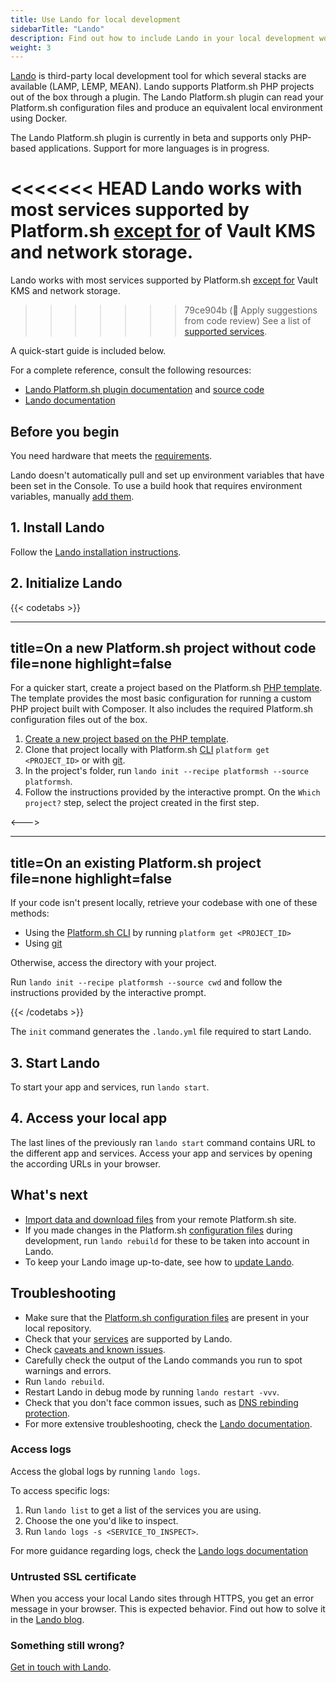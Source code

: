 ```yaml
---
title: Use Lando for local development
sidebarTitle: "Lando"
description: Find out how to include Lando in your local development workflow.
weight: 3
---
```


[Lando](https://docs.lando.dev) is third-party local development tool for which several stacks are available (LAMP, LEMP, MEAN).
Lando supports Platform.sh PHP projects out of the box through a plugin.
The Lando Platform.sh plugin can read your Platform.sh configuration files and produce an equivalent local environment using Docker.

The Lando Platform.sh plugin is currently in beta and supports only PHP-based applications.
Support for more languages is in progress.

<<<<<<< HEAD
Lando works with most services supported by Platform.sh [except for](https://docs.lando.dev/platformsh/caveats.html#unsupported-things) of Vault KMS and network storage.
=======
Lando works with most services supported by Platform.sh [except for](https://docs.lando.dev/platformsh/caveats.html#unsupported-things) Vault KMS and network storage.
>>>>>>> 79ce904b (:memo: Apply suggestions from code review)
See a list of [supported services](https://docs.lando.dev/platformsh/config.html#services-yaml).

A quick-start guide is included below.

For a complete reference, consult the following resources:

- [Lando Platform.sh plugin documentation](https://docs.lando.dev/config/platformsh.html) and [source code](https://github.com/lando/platformsh)
- [Lando documentation](https://docs.lando.dev/)

## Before you begin

You need hardware that meets the [requirements](https://docs.lando.dev/getting-started/installation.html#hardware-requirements).

Lando doesn't automatically pull and set up environment variables that have been set in the Console.
To use a build hook that requires environment variables, manually [add them](https://docs.lando.dev/platformsh/config.html#environment-variables).

## 1. Install Lando

Follow the [Lando installation instructions](https://docs.lando.dev/getting-started/installation.html).

## 2. Initialize Lando

{{< codetabs >}}

---
title=On a new Platform.sh project without code
file=none
highlight=false
---

For a quicker start, create a project based on the Platform.sh [PHP template](https://github.com/platformsh-templates/php).
The template provides the most basic configuration for running a custom PHP project built with Composer.
It also includes the required Platform.sh configuration files out of the box.

1. [Create a new project based on the PHP template](https://console.platform.sh/projects/create-project/template?query=php). <!-- TODO: The link probably has to change to have a specific source and campaign for everything `utm` -->
2. Clone that project locally with Platform.sh [CLI](../../gettingstarted/introduction/own-code/cli-install.md) `platform get <PROJECT_ID>` or with [git](../../administration/web/_index.md#git).
3. In the project's folder, run `lando init --recipe platformsh --source platformsh`.
4. Follow the instructions provided by the interactive prompt.
On the `Which project?` step, select the project created in the first step.

<--->

---
title=On an existing Platform.sh project
file=none
highlight=false
---

If your code isn't present locally, retrieve your codebase with one of these methods:

- Using the [Platform.sh CLI](../../gettingstarted/introduction/own-code/cli-install.md) by running `platform get <PROJECT_ID>`
- Using [git](../../administration/web/_index.md#git)

Otherwise, access the directory with your project.

Run `lando init --recipe platformsh --source cwd` and follow the instructions provided by the interactive prompt.

{{< /codetabs >}}

The `init` command generates the `.lando.yml` file required to start Lando.

## 3. Start Lando

To start your app and services, run `lando start`.

## 4. Access your local app

The last lines of the previously ran `lando start` command contains URL to the different app and services.
Access your app and services by opening the according URLs in your browser.

## What's next

- [Import data and download files](https://docs.lando.dev/platformsh/sync.html) from your remote Platform.sh site.
- If you made changes in the Platform.sh [configuration files](../../overview/structure.md) during development, run `lando rebuild` for these to be taken into account in Lando.
- To keep your Lando image up-to-date, see how to [update Lando](https://docs.lando.dev/getting-started/updating.html).

## Troubleshooting

- Make sure that the [Platform.sh configuration files](../../overview/structure.md) are present in your local repository.
- Check that your [services](https://docs.lando.dev/platformsh/config.html#services-yaml) are supported by Lando.
- Check [caveats and known issues](https://docs.lando.dev/platformsh/caveats.html).
- Carefully check the output of the Lando commands you run to spot warnings and errors.
- Run `lando rebuild`.
- Restart Lando in debug mode by running `lando restart -vvv`.
- Check that you don't face common issues, such as [DNS rebinding protection](https://docs.lando.dev/help/dns-rebind.html).
- For more extensive troubleshooting, check the [Lando documentation](https://docs.lando.dev/help/logs.html#install-logs).

### Access logs

Access the global logs by running `lando logs`.

To access specific logs:

1. Run `lando list` to get a list of the services you are using.
2. Choose the one you'd like to inspect.
3. Run `lando logs -s <SERVICE_TO_INSPECT>`.

For more guidance regarding logs, check the [Lando logs documentation](https://docs.lando.dev/help/logs.html)

### Untrusted SSL certificate

When you access your local Lando sites through HTTPS, you get an error message in your browser.
This is expected behavior.
Find out how to solve it in the [Lando blog](https://lando.dev/blog/2020/03/20/_5-things-to-do-after-you-install-lando/).

### Something still wrong?

[Get in touch with Lando](https://docs.lando.dev/platformsh/support.html).

